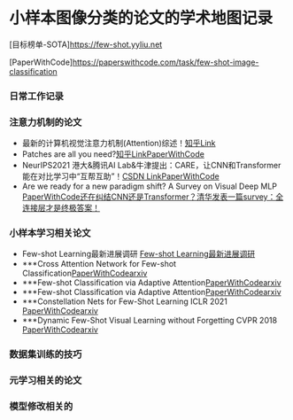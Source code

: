 # 小样本图像分类的论文的学术地图记录
[目标榜单-SOTA]https://few-shot.yyliu.net

[PaperWithCode]https://paperswithcode.com/task/few-shot-image-classification
### 日常工作记录

### 注意力机制的论文 
- 最新的计算机视觉注意力机制(Attention)综述！[知乎Link](https://zhuanlan.zhihu.com/p/438524916)
- Patches are all you need?[知乎Link](https://www.zhihu.com/question/492712118/answer/2173720753)[PaperWithCode](https://paperswithcode.com/paper/patches-are-all-you-need)
- NeurIPS2021 港大&腾讯AI Lab&牛津提出：CARE，让CNN和Transformer能在对比学习中“互帮互助”！[CSDN Link](https://blog.csdn.net/moxibingdao/article/details/121219821)[PaperWithCode](https://paperswithcode.com/paper/revitalizing-cnn-attention-via-transformers)
- Are we ready for a new paradigm shift? A Survey on Visual Deep MLP [PaperWithCode](https://paperswithcode.com/paper/are-we-ready-for-a-new-paradigm-shift-a)[还在纠结CNN还是Transformer？清华发表一篇survey：全连接层才是终极答案！](https://zhuanlan.zhihu.com/p/437157898)
### 小样本学习相关论文
- Few-shot Learning最新进展调研 [Few-shot Learning最新进展调研](https://www.zhihu.com/column/p/161233926)
- ***Cross Attention Network for Few-shot Classification[PaperWithCode](https://paperswithcode.com/paper/cross-attention-network-for-few-shot)[arxiv](https://arxiv.org/pdf/1910.07677v1.pdf)
- ***Few-shot Classification via Adaptive Attention[PaperWithCode](https://paperswithcode.com/paper/few-shot-classification-via-adaptive)[arxiv](https://arxiv.org/pdf/2008.02465v2.pdf)
- ***Few-shot Classification via Adaptive Attention[PaperWithCode](https://paperswithcode.com/paper/multi-scale-adaptive-task-attention-network)[arxiv](https://arxiv.org/pdf/2011.14479v1.pdf)
- ***Constellation Nets for Few-Shot Learning  ICLR 2021  [PaperWithCode](https://paperswithcode.com/paper/constellation-nets-for-few-shot-learning)[arxiv](https://openreview.net/pdf?id=vujTf_I8Kmc)
- ***Dynamic Few-Shot Visual Learning without Forgetting CVPR 2018  [PaperWithCode](https://paperswithcode.com/paper/dynamic-few-shot-visual-learning-without)[arxiv](https://arxiv.org/pdf/1804.09458v1.pdf)
### 数据集训练的技巧
### 元学习相关的论文
### 模型修改相关的